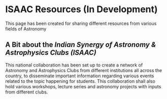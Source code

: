 # ISAAC Resources (In Development)

This page has been created for sharing different resources from various fields of Astronomy

## A Bit about the ___Indian Synergy of Astronomy & Astrophysics Clubs (ISAAC)___

This national collaboration has been set up to create a network of Astronomy and Astrophysics Clubs from different institutions all across the country, to disseminate important information regarding various events related to the topic happening for students. This collaboration shall also hold various workshops, lecture series and astronomy projects with inputs from different clubs.
